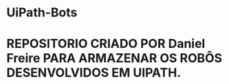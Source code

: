# UiPath-Bots
# REPOSITORIO CRIADO POR Daniel Freire PARA ARMAZENAR OS ROBÔS DESENVOLVIDOS EM UIPATH.
